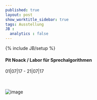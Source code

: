 ```yaml
---
published: true
layout: post
show_worktitle_sidebar: true
tags: Ausstellung
JB :
  analytics : false
---
```


{% include JB/setup %}




<p>
<h4>Pit Noack / Labor für Sprechalgorithmen</h4>
01|07|17 - 21|07|17

<br /><br />
<img src="{{ site.url }}/images/pit_small.jpg" alt="image">

</p>